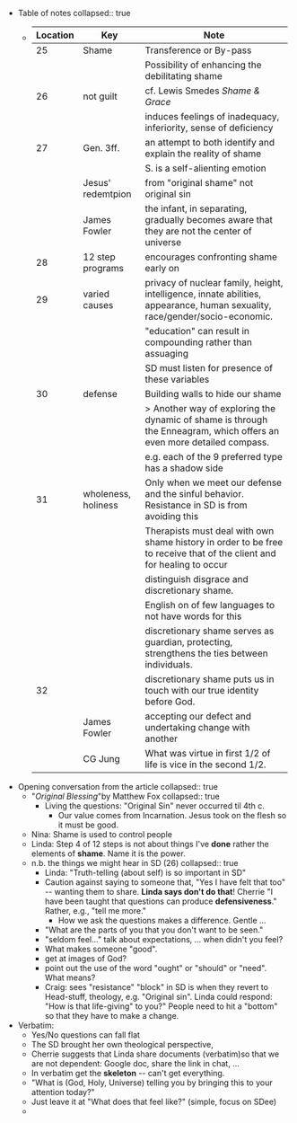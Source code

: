 - Table of notes
  collapsed:: true
	- | Location | Key                 | Note                                                                                                                        |
	  | -------- | ------------------- | --------------------------------------------------------------------------------------------------------------------------- |
	  | 25       | Shame               | Transference or By-pass                                                                                                     |
	  |          |                     | Possibility of enhancing the debilitating shame                                                                             |
	  | 26       | not guilt           | cf. Lewis Smedes *Shame & Grace*                                                                                            |
	  |          |                     | induces feelings of inadequacy, inferiority, sense of deficiency                                                            |
	  | 27       | Gen. 3ff.           | an attempt to both identify and explain the reality of shame                                                                |
	  |          |                     | S. is a self-alienting emotion                                                                                              |
	  |          | Jesus' redemtpion   | from "original shame" not original sin                                                                                      |
	  |          | James Fowler        | the infant, in separating, gradually becomes aware that they are not the center of universe                                 |
	  | 28       | 12 step programs    | encourages confronting shame early on                                                                                       |
	  | 29       | varied causes       | privacy of nuclear family, height, intelligence, innate abilities, appearance, human sexuality, race/gender/socio-economic. |
	  |          |                     | "education" can result in compounding rather than assuaging                                                                 |
	  |          |                     | SD must listen for presence of these variables                                                                              |
	  | 30       | defense             | Building walls to hide our shame                                                                                            |
	  |          |                     | > Another way of exploring the dynamic of shame is through the Enneagram, which offers an even more detailed compass.<br>   |
	  |          |                     | e.g. each of the 9 preferred type has a shadow side                                                                         |
	  | 31       | wholeness, holiness | Only when we meet our defense and the sinful behavior. Resistance in SD is from avoiding this                               |
	  |          |                     | Therapists must deal with own shame history in order to be free to receive that of the client and for healing to occur      |
	  |          |                     | distinguish disgrace and discretionary shame.                                                                               |
	  |          |                     | English on of few languages to not have words for this                                                                      |
	  |          |                     | discretionary shame serves as guardian, protecting, strengthens the ties between individuals.                               |
	  | 32       |                     | discretionary shame puts us in touch with our true identity before God.                                                     |
	  |          | James Fowler        | accepting our defect and undertaking change with another                                                                    |
	  |          | CG Jung             | What was virtue in first 1/2 of life is vice in the second 1/2.                                                             |
- Opening conversation from the article
  collapsed:: true
	- "*Original Blessing*"by Matthew Fox
	  collapsed:: true
		- Living the questions: "Original Sin" never occurred til 4th c.
			- Our value comes from Incarnation. Jesus took on the flesh so it must be good.
	- Nina: Shame is used to control people
	- Linda: Step 4 of 12 steps is not about things I've **done** rather the elements of **shame**. Name it is the power.
	- n.b. the things we might hear in SD (26)
	  collapsed:: true
		- Linda: "Truth-telling (about self) is so important in SD"
		- Caution against saying to someone that, "Yes I have felt that too" -- wanting them to share. **Linda says don't do that**! Cherrie "I have been taught that questions can produce **defensiveness**." Rather, e.g., "tell me more."
			- How we ask the questions makes a difference. Gentle ...
		- "What are the parts of you that you don't want to be seen."
		- "seldom feel..." talk about expectations, ... when didn't you feel?
		- What makes someone "good".
		- get at images of God?
		- point out the use of the word "ought" or "should" or "need". What means?
		- Craig: sees "resistance" "block" in SD is when they revert to Head-stuff, theology, e.g. "Original sin". Linda could respond: "How is that life-giving" to you?" People need to hit a "bottom" so that they have to make a change.
- Verbatim:
	- Yes/No questions can fall flat
	- The SD brought her own theological perspective,
	- Cherrie suggests that Linda share documents  (verbatim)so that we are not dependent: Google doc, share the link in chat, ...
	- In verbatim get the **skeleton** -- can't get everything.
	- "What is (God, Holy, Universe) telling you by bringing this to your attention today?"
	- Just leave it at "What does that feel like?" (simple, focus on SDee)
	-